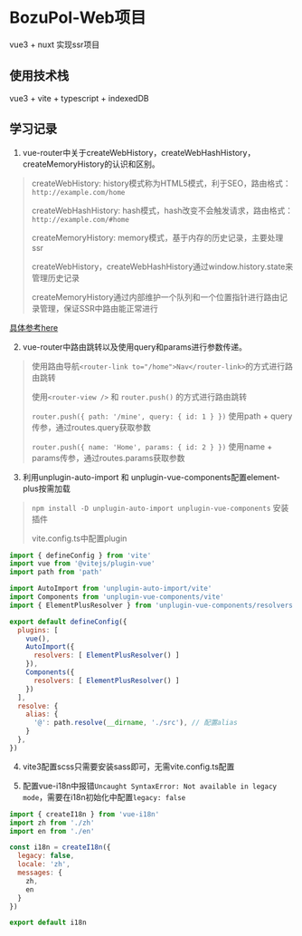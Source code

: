 # BozuPol-Web项目

vue3 + nuxt 实现ssr项目

## 使用技术栈

vue3 + vite + typescript + indexedDB

## 学习记录

1. vue-router中关于createWebHistory，createWebHashHistory， createMemoryHistory的认识和区别。  

> createWebHistory: history模式称为HTML5模式，利于SEO，路由格式：`http://example.com/home`
>
> createWebHashHistory: hash模式，hash改变不会触发请求，路由格式：`http://example.com/#home`
>
> createMemoryHistory: memory模式，基于内存的历史记录，主要处理ssr
>
> createWebHistory，createWebHashHistory通过window.history.state来管理历史记录
>
> createMemoryHistory通过内部维护一个队列和一个位置指针进行路由记录管理，保证SSR中路由能正常进行
>
[具体参考here](https://blog.csdn.net/qq_33635385/article/details/125120460)  

2. vue-router中路由跳转以及使用query和params进行参数传递。

> 使用路由导航`<router-link to="/home">Nav</router-link>`的方式进行路由跳转
>
> 使用`<router-view />` 和 `router.push()` 的方式进行路由跳转
>
> `router.push({ path: '/mine', query: { id: 1 } })` 使用path + query传参，通过routes.query获取参数
>
> `router.push({ name: 'Home', params: { id: 2 } })` 使用name + params传参，通过routes.params获取参数
>  

3. 利用unplugin-auto-import 和 unplugin-vue-components配置element-plus按需加载

> `npm install -D unplugin-auto-import unplugin-vue-components` 安装插件
>
> vite.config.ts中配置plugin
>
```javascript
import { defineConfig } from 'vite'
import vue from '@vitejs/plugin-vue'
import path from 'path'

import AutoImport from 'unplugin-auto-import/vite'
import Components from 'unplugin-vue-components/vite'
import { ElementPlusResolver } from 'unplugin-vue-components/resolvers'

export default defineConfig({
  plugins: [
    vue(),
    AutoImport({
      resolvers: [ ElementPlusResolver() ]
    }),
    Components({
      resolvers: [ ElementPlusResolver() ]
    })
  ],
  resolve: {
    alias: {
      '@': path.resolve(__dirname, './src'), // 配置alias
    }
  },
})
```

4. vite3配置scss只需要安装sass即可，无需vite.config.ts配置

5. 配置vue-i18n中报错`Uncaught SyntaxError: Not available in legacy mode`，需要在i18n初始化中配置`legacy: false`

```javascript
import { createI18n } from 'vue-i18n'
import zh from './zh'
import en from './en'

const i18n = createI18n({
  legacy: false,
  locale: 'zh',
  messages: {
    zh,
    en
  }
})

export default i18n
```
